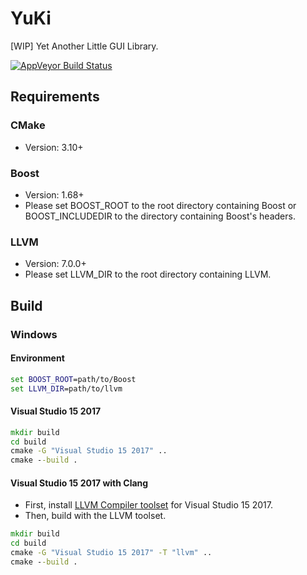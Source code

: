 # YuKi
[WIP] Yet Another Little GUI Library.

[![AppVeyor Build Status](https://ci.appveyor.com/api/projects/status/h9p08cr7wwlys2lh?svg=true)](https://ci.appveyor.com/project/LinkDoyle/yuki)

## Requirements

### CMake
- Version: 3.10+

### Boost
- Version: 1.68+
- Please set BOOST_ROOT to the root directory containing Boost or BOOST_INCLUDEDIR to the directory containing Boost's headers.

### LLVM
- Version: 7.0.0+
- Please set LLVM_DIR to the root directory containing LLVM.

## Build

### Windows

#### Environment
```cmd
set BOOST_ROOT=path/to/Boost
set LLVM_DIR=path/to/llvm
```

#### Visual Studio 15 2017
```cmd
mkdir build
cd build
cmake -G "Visual Studio 15 2017" ..
cmake --build .
```

#### Visual Studio 15 2017 with Clang
- First, install [LLVM Compiler toolset](https://marketplace.visualstudio.com/items?itemName=LLVMExtensions.llvm-toolchain) for Visual Studio 15 2017.
- Then, build with the LLVM toolset.
```cmd
mkdir build
cd build
cmake -G "Visual Studio 15 2017" -T "llvm" ..
cmake --build .
```
